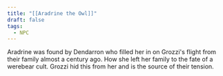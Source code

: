 ```yaml
---
title: "[[Aradrine the Owl]]"
draft: false
tags:
  - NPC
---
```

 
 Aradrine was found by Dendarron who filled her in on Grozzi's flight from their family almost a century ago. How she left her family to the fate of a werebear cult. Grozzi hid this from her and is the source of their tension. 